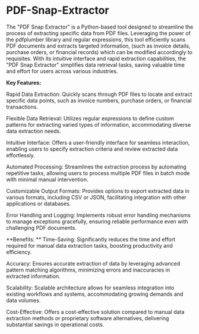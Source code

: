 # PDF-Snap-Extractor
The "PDF Snap Extractor" is a Python-based tool designed to streamline the process of extracting specific data from PDF files. Leveraging the power of the pdfplumber library and regular expressions, this tool efficiently scans PDF documents and extracts targeted information, (such as invoice details, purchase orders, or financial records) which can be modified accordingly to requisites. With its intuitive interface and rapid extraction capabilities, the "PDF Snap Extractor" simplifies data retrieval tasks, saving valuable time and effort for users across various industries.

**Key Features:**

Rapid Data Extraction: Quickly scans through PDF files to locate and extract specific data points, such as invoice numbers, purchase orders, or financial transactions.

Flexible Data Retrieval: Utilizes regular expressions to define custom patterns for extracting varied types of information, accommodating diverse data extraction needs.

Intuitive Interface: Offers a user-friendly interface for seamless interaction, enabling users to specify extraction criteria and review extracted data effortlessly.

Automated Processing: Streamlines the extraction process by automating repetitive tasks, allowing users to process multiple PDF files in batch mode with minimal manual intervention.

Customizable Output Formats: Provides options to export extracted data in various formats, including CSV or JSON, facilitating integration with other applications or databases.

Error Handling and Logging: Implements robust error handling mechanisms to manage exceptions gracefully, ensuring reliable performance even with challenging PDF documents.

**Benefits:
**
Time-Saving: Significantly reduces the time and effort required for manual data extraction tasks, boosting productivity and efficiency.

Accuracy: Ensures accurate extraction of data by leveraging advanced pattern matching algorithms, minimizing errors and inaccuracies in extracted information.

Scalability: Scalable architecture allows for seamless integration into existing workflows and systems, accommodating growing demands and data volumes.

Cost-Effective: Offers a cost-effective solution compared to manual data extraction methods or proprietary software alternatives, delivering substantial savings in operational costs.
